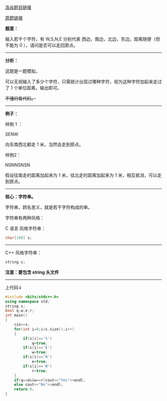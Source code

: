 [洛谷题目链接](https://www.luogu.com.cn/problem/AT2001)

[原题链接](https://www.luogu.com.cn/remoteJudgeRedirect/atcoder/2001)


**题意：**

输入若干个字符，有 W,S,N,E 分别代表 西边，南边，北边，东边。距离随便（但不能为 0 ），请问是否可以走回原点。

---


**分析：**

这题是一题模拟。

可以无视输入了多少个字符，只需统计出现过哪种字符，视为这种字符加起来走过了 1 个单位距离，输出即可。

~~不懂的看代码。~~

---

**例子：**

样例 1 ：

SENW

向东南西北都走 1 米，当然会走到原点。

样例2：

NSNNSNSN

假设往南走的距离加起来为 1 米，往北走的距离加起来为 1  米，相互抵消，可以走到原点。

---

**核心：字符串。**

字符串，顾名思义，就是若干字符构成的串。

字符串有两种风格：

C 语言 风格字符串：
```cpp
char[100] s;
```

---
C++ 风格字符串：
```cpp
string s;
``` 
**注意：要包含 string 头文件**

---

上代码↓

```cpp
#include <bits/stdc++.h>
using namespace std;
string s;
bool q,w,e,r;
int main()
{
	cin>>s;
	for(int i=0;i<s.size();i++)
	{
		if(s[i]=='S')
			q=true;
		if(s[i]=='E')
			w=true;
		if(s[i]=='N')
			e=true;
		if(s[i]=='W')
			r=true;
	}
	if(q==e&&w==r)cout<<"Yes"<<endl;
	else cout<<"No"<<endl;
	return 0;
}
```